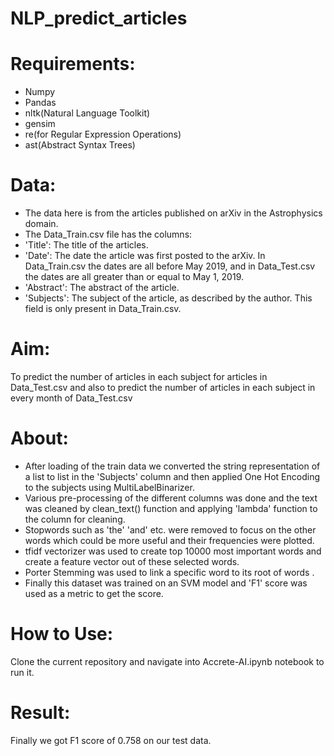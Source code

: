 # NLP_predict_articles

# Requirements:
* Numpy
* Pandas
* nltk(Natural Language Toolkit)
* gensim
* re(for Regular Expression Operations)
* ast(Abstract Syntax Trees)

# Data:
* The data here is from the articles published on arXiv in the Astrophysics domain.
* The Data_Train.csv file has the columns:
 * 'Title': The title of the articles.
 * 'Date': The date the article was first posted to the arXiv.
           In Data_Train.csv the dates are all before May 2019, and in Data_Test.csv the dates
           are all greater than or equal to May 1, 2019.
 * 'Abstract': The abstract of the article.
 * 'Subjects': The subject of the article, as described by the author. This field is only present in
              Data_Train.csv.

# Aim:
To predict the number of articles in each subject for articles in Data_Test.csv and also 
to predict the number of articles in each subject in every month of Data_Test.csv

# About:
* After loading of the train data we converted the string representation of a list to list 
  in the 'Subjects' column and then applied One Hot Encoding to the subjects using MultiLabelBinarizer.
* Various pre-processing of the different columns was done and the text was cleaned by 
  clean_text() function and applying 'lambda' function to the column for cleaning.
* Stopwords such as 'the' 'and' etc. were removed to focus on the other words which could be more useful
  and their frequencies were plotted. 
* tfidf vectorizer was used to create top 10000 most important words and create a feature vector out of these selected words.
* Porter Stemming was used to link a specific word to its root of words .
* Finally this dataset was trained on an SVM model and 'F1' score was used as a metric to get the score.

# How to Use:
Clone the current repository and navigate into Accrete-AI.ipynb notebook to run it.
# Result:
Finally we got F1 score of 0.758 on our test data.
